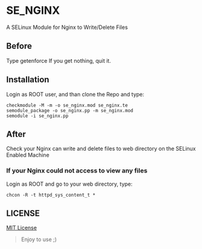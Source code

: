 # SE_NGINX
A SELinux Module for Nginx to Write/Delete Files

## Before
Type
    getenforce
If you get nothing, quit it.

## Installation
Login as ROOT user, and than clone the Repo and type:

    checkmodule -M -m -o se_nginx.mod se_nginx.te
    semodule_package -o se_nginx.pp -m se_nginx.mod
    semodule -i se_nginx.pp

## After
Check your Nginx can write and delete files to web directory on the SELinux Enabled Machine
### If your Nginx could not access to view any files
Login as ROOT and go to your web directory, type:

    chcon -R -t httpd_sys_content_t *


## LICENSE
[MIT License](LICENSE)
> Enjoy to use ;)
